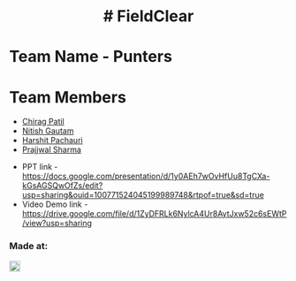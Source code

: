 <h1 align="center"># FieldClear</h1>

# Team Name - Punters
# Team Members
* [Chirag Patil](https://github.com/cp1307)
* [Nitish Gautam](https://github.com/Nitishg1223)
* [Harshit Pachauri](https://github.com/harshpac)
* [Prajjwal Sharma](https://github.com/prajjwal-24)

- PPT link - https://docs.google.com/presentation/d/1y0AEh7wOvHfUu8TgCXa-kGsAGSQwOfZs/edit?usp=sharing&ouid=100771524045199989748&rtpof=true&sd=true
- Video Demo link - https://drive.google.com/file/d/1ZyDFRLk6NylcA4Ur8AytJxw52c6sEWtP/view?usp=sharing


### Made at:
<a href="https://hack36.com"> <img src="http://bit.ly/BuiltAtHack36" height=20px> </a>
